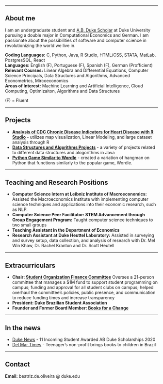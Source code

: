 
_________________

## About me

I am an undergraduate student and [A.B. Duke Scholar](https://ousf.duke.edu/merit-scholarships/ab-duke-scholars-program/) at Duke University pursuing a double major in Computational Economics and German. I am passionate about the possibilities of software and computer science in revolutionizing the world we live in.

**Coding Languages:** C, Python, Java, R Studio, HTML/CSS, STATA, MatLab, PostgresSQL, React
<br>**Languages:** English (F), Portuguese (F), Spanish (F), German (Profficient)
<br> **Relevant Courses:** Linear Algebra and Differential Equations, Computer Science Principals, Data Structures and Algorithms, Advanced Econometrics, Mircoeconomics
<br> **Areas of Interest:**  Machine Learning and Artificial Intelligence, Cloud Computing, Optimizaiton, Algorithms and Data Structures


(F) = Fluent

_________________

## Projects

- **[Analysis of CDC Chronic Disease Indicators for Heart Disease with R Studio](https://github.com/beadeoliveira/beadeoliveira/files/8699379/document__1_.1.pdf)** - utilizes map visualization, Linear Modeling, and large dataset analysis through R
- **[Data Structures and Algorithms Projects](https://github.com/beadeoliveira/beadeoliveira/files/8699576/Data.Structures.and.Algorithms.Projects.pdf)** - a variety of projects related to different data structures and alogorithms in Java
- **[Python Game Similar to Wordle](https://github.com/beadeoliveira/wordlesimilar)** - created a variation of hangman on Python that functions similarly to the popular game, Wordle.

_________________

## Teaching and Research Positions

- **Computer Science Intern at Leibniz Institute of Macroeconomics:** Assisted the Macroeconomics Institute with implementing computer science techniques and applications into their economic research, such as NLP.
- **Computer Science Peer Facilitator: STEM Advancement through Group Engagement Program:** Taught computer science techniques to two small groups
- **Teaching Assistant in the Department of Economics**
- **Research Assistant at Duke Heuttel Laboratory:** Assisted in surveying and survey setup, data collection, and analysis of research with Dr. Mel Win Khaw, Dr. Rachel Kranton and Dr. Scott Heutell

_________________

## Extracurriculars

* **Chair: [Student Organization Finance Committee](https://sofc.notion.site/sofcHub-8ba16edbcf924a90b309f7e3160cbe58)** Oversee a 21-person committee that manages a $1M fund to support student programming on campus; funding and approval for all student clubs on campus; helped overhaul the committee’s policies, public presence, and communication  to reduce funding times and increase transparency
* **President: Duke Brazilian Student Association**
* **Founder and Former Board Member: [Books for a Change](https://www.booksforachange.org/)**

_________________

## In the news

* [Duke News](https://today.duke.edu/2020/06/11-incoming-students-awarded-ab-duke-scholarships) - 11 Incoming Student Awarded AB Duke Scholarships 2020
* [Del Mar Times](https://www.delmartimes.net/news/sd-cm-nc-booksforachange-20170718-htmlstory.html) - Teenager’s non-profit brings books to children in Brazil

__________________

## Contact

**Email:** beatriz.de.oliveira @ duke.edu


